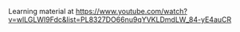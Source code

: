 Learning material at https://www.youtube.com/watch?v=wlLGLWI9Fdc&list=PL8327DO66nu9qYVKLDmdLW_84-yE4auCR
